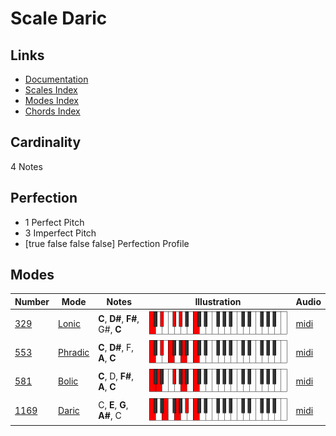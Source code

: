 # Scale Daric

## Links

- [Documentation](README.md)
- [Scales Index](Scales.md)
- [Modes Index](Modes.md)
- [Chords Index](Chords.md)

## Cardinality

4 Notes

## Perfection

- 1 Perfect Pitch
- 3 Imperfect Pitch
- [true false false false] Perfection Profile

## Modes

| Number | Mode | Notes | Illustration | Audio |
|--------|------|-------|--------------|-------|
| [329](https://ianring.com/musictheory/scales/329) | [Lonic](ModeLonic.md) | **C**, **D#**, **F#**, G#, **C** | ![CNaturalLonic](ModeCNaturalLonic.png) | [midi](https://github.com/edipermadi/music/blob/main/docs/ModeCNaturalLonic.mid?raw=true) | 
| [553](https://ianring.com/musictheory/scales/553) | [Phradic](ModePhradic.md) | **C**, **D#**, F, **A**, **C** | ![CNaturalPhradic](ModeCNaturalPhradic.png) | [midi](https://github.com/edipermadi/music/blob/main/docs/ModeCNaturalPhradic.mid?raw=true) | 
| [581](https://ianring.com/musictheory/scales/581) | [Bolic](ModeBolic.md) | **C**, D, **F#**, **A**, **C** | ![CNaturalBolic](ModeCNaturalBolic.png) | [midi](https://github.com/edipermadi/music/blob/main/docs/ModeCNaturalBolic.mid?raw=true) | 
| [1169](https://ianring.com/musictheory/scales/1169) | [Daric](ModeDaric.md) | C, **E**, **G**, **A#**, C | ![CNaturalDaric](ModeCNaturalDaric.png) | [midi](https://github.com/edipermadi/music/blob/main/docs/ModeCNaturalDaric.mid?raw=true) | 
